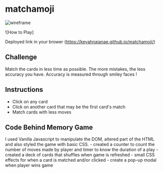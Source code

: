 # matchamoji


![wireframe](https://0qwcaw.dm.files.1drv.com/y4mT0b6KPEuAeMzr7-pW_cI91o3NaSYjERVFAkTcKn8ehZoBEWP_Yga3wHYHHTRXRDkVg6naeL-BO0OLBuf6Xj7uCihn-zQgI2arsnpgYJN9kWdYGOJ-GQNYkTZmx_zd2fM-Lo5xJqmC763u6ZZ2zqclvrDVKVHxhhqRnCalIxJ6XBJ3kwySr6381xqiqQ_VCAfSf-Ah4Na8ZOZMFbgO0AvwA?width=514&height=660&cropmode=none)

![How to Play]

Deployed link in your brower (https://keyahnajanae.github.io/matchamoji/)

## Challenge

Match the cards in less time as possible. The more mistakes, the less accuracy you have. Accuracy is measured through smiley faces !

## Instructions 

- Click on any card
- Click on another card that may be the first card's match
- Match cards with less moves

## Code Behind Memory Game
I used Vanilla Javascript to manipulate the DOM, altered part of the HTML and also styled the game with basic CSS.
    - created a counter to count the number of moves made by player and timer to know the duration of a play
    - created a deck of cards that shuffles when game is refreshed
    - small CSS effects for when a card is matched and/or clicked
    - create a pop-up modal when player wins game



 



